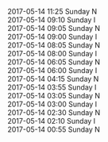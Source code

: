 2017-05-14 11:25 Sunday  N  
2017-05-14 09:10 Sunday  I  
2017-05-14 09:05 Sunday  N  
2017-05-14 09:00 Sunday  I  
2017-05-14 08:05 Sunday  N  
2017-05-14 08:00 Sunday  I  
2017-05-14 06:05 Sunday  N  
2017-05-14 06:00 Sunday  I  
2017-05-14 04:15 Sunday  N  
2017-05-14 03:55 Sunday  I  
2017-05-14 03:05 Sunday  N  
2017-05-14 03:00 Sunday  I  
2017-05-14 02:30 Sunday  N  
2017-05-14 02:10 Sunday  I  
2017-05-14 00:55 Sunday  N  
